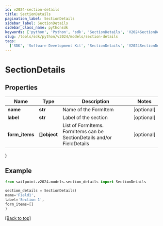 ```yaml
---
id: v2024-section-details
title: SectionDetails
pagination_label: SectionDetails
sidebar_label: SectionDetails
sidebar_class_name: pythonsdk
keywords: ['python', 'Python', 'sdk', 'SectionDetails', 'V2024SectionDetails']
slug: /tools/sdk/python/v2024/models/section-details
tags:
  ['SDK', 'Software Development Kit', 'SectionDetails', 'V2024SectionDetails']
---
```


# SectionDetails

## Properties

| Name | Type | Description | Notes |
| --- | --- | --- | --- |
| **name** | **str** | Name of the FormItem | [optional] |
| **label** | **str** | Label of the section | [optional] |
| **form_items** | **[]object** | List of FormItems. FormItems can be SectionDetails and/or FieldDetails | [optional] |

}

## Example

```python
from sailpoint.v2024.models.section_details import SectionDetails

section_details = SectionDetails(
name='Field1',
label='Section 1',
form_items=[]
)

```

[[Back to top]](#)
